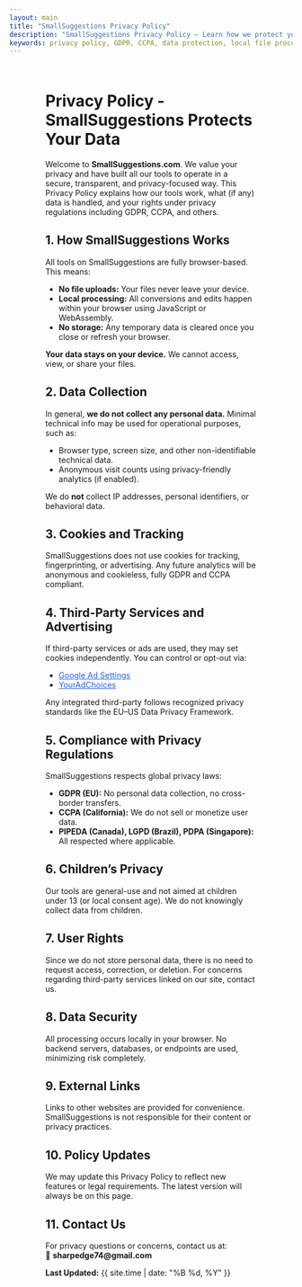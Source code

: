 ```yaml
---
layout: main
title: "SmallSuggestions Privacy Policy"
description: "SmallSuggestions Privacy Policy — Learn how we protect your privacy with 100% local file processing. No uploads, no tracking, fully GDPR & CCPA compliant."
keywords: privacy policy, GDPR, CCPA, data protection, local file processing, secure file converter, browser-based tools, no file upload, small suggestions privacy
---
```


<div class="tool-page" style="margin: 4rem;">
  <h1>Privacy Policy - SmallSuggestions Protects Your Data</h1>
  <p>
    Welcome to <strong>SmallSuggestions.com</strong>. We value your privacy and have built all our tools to operate in a secure, transparent, and privacy-focused way. 
    This Privacy Policy explains how our tools work, what (if any) data is handled, and your rights under privacy regulations including GDPR, CCPA, and others.
  </p>

  <h2>1. How SmallSuggestions Works</h2>
  <p>
    All tools on SmallSuggestions are fully browser-based. This means:
  </p>
  <ul>
    <li><strong>No file uploads:</strong> Your files never leave your device.</li>
    <li><strong>Local processing:</strong> All conversions and edits happen within your browser using JavaScript or WebAssembly.</li>
    <li><strong>No storage:</strong> Any temporary data is cleared once you close or refresh your browser.</li>
  </ul>
  <p>
    <strong>Your data stays on your device.</strong> We cannot access, view, or share your files.
  </p>

  <h2>2. Data Collection</h2>
  <p>
    In general, <strong>we do not collect any personal data.</strong> Minimal technical info may be used for operational purposes, such as:
  </p>
  <ul>
    <li>Browser type, screen size, and other non-identifiable technical data.</li>
    <li>Anonymous visit counts using privacy-friendly analytics (if enabled).</li>
  </ul>
  <p>
    We do <strong>not</strong> collect IP addresses, personal identifiers, or behavioral data.
  </p>

  <h2>3. Cookies and Tracking</h2>
  <p>
    SmallSuggestions does not use cookies for tracking, fingerprinting, or advertising. Any future analytics will be anonymous and cookieless, fully GDPR and CCPA compliant.
  </p>

  <h2>4. Third-Party Services and Advertising</h2>
  <p>
    If third-party services or ads are used, they may set cookies independently. You can control or opt-out via:
  </p>
  <ul>
    <li><a href="https://adssettings.google.com/" target="_blank" class="link">Google Ad Settings</a></li>
    <li><a href="https://optout.aboutads.info/" target="_blank" class="link">YourAdChoices</a></li>
  </ul>
  <p>
    Any integrated third-party follows recognized privacy standards like the EU–US Data Privacy Framework.
  </p>

  <h2>5. Compliance with Privacy Regulations</h2>
  <p>
    SmallSuggestions respects global privacy laws:
  </p>
  <ul>
    <li><strong>GDPR (EU):</strong> No personal data collection, no cross-border transfers.</li>
    <li><strong>CCPA (California):</strong> We do not sell or monetize user data.</li>
    <li><strong>PIPEDA (Canada), LGPD (Brazil), PDPA (Singapore):</strong> All respected where applicable.</li>
  </ul>

  <h2>6. Children’s Privacy</h2>
  <p>
    Our tools are general-use and not aimed at children under 13 (or local consent age). We do not knowingly collect data from children.
  </p>

  <h2>7. User Rights</h2>
  <p>
    Since we do not store personal data, there is no need to request access, correction, or deletion. For concerns regarding third-party services linked on our site, contact us.
  </p>

  <h2>8. Data Security</h2>
  <p>
    All processing occurs locally in your browser. No backend servers, databases, or endpoints are used, minimizing risk completely.
  </p>

  <h2>9. External Links</h2>
  <p>
    Links to other websites are provided for convenience. SmallSuggestions is not responsible for their content or privacy practices.
  </p>

  <h2>10. Policy Updates</h2>
  <p>
    We may update this Privacy Policy to reflect new features or legal requirements. The latest version will always be on this page.
  </p>

  <h2>11. Contact Us</h2>
  <p>
    For privacy questions or concerns, contact us at:<br>
    📧 <strong>sharpedge74@gmail.com</strong>
  </p>

  <p><strong>Last Updated:</strong> {{ site.time | date: "%B %d, %Y" }}</p>
</div>

<style>
  .link{
   color: #2563eb;
  text-decoration: underline;
  }
  h3{
    font-size: 1.2rem;
  }
</style>